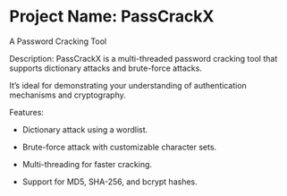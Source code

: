 # Project Name: PassCrackX
A Password Cracking Tool

Description:
PassCrackX is a multi-threaded password cracking tool that supports dictionary attacks and brute-force attacks. 

It’s ideal for demonstrating your understanding of authentication mechanisms and cryptography.

Features:

- Dictionary attack using a wordlist.

- Brute-force attack with customizable character sets.

- Multi-threading for faster cracking.

- Support for MD5, SHA-256, and bcrypt hashes.
